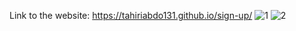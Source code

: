 Link to the website: https://tahiriabdo131.github.io/sign-up/
![1](https://user-images.githubusercontent.com/56969009/131222647-34a65396-d784-4287-ba00-8ee87afdda5b.PNG)
![2](https://user-images.githubusercontent.com/56969009/131222649-4e01e2ab-2419-4546-9a60-e63cb8c237a8.PNG)

